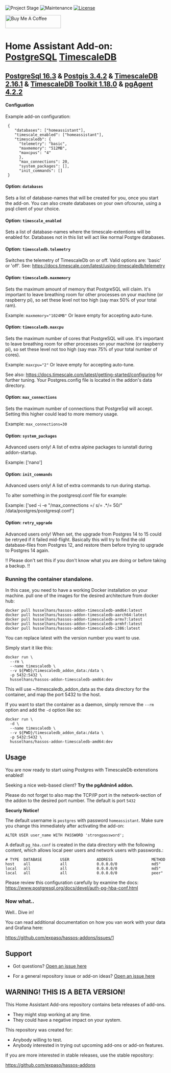 ![Project Stage][project-stage-shield]
![Maintenance][maintenance-shield]
[![License][license-shield]](https://github.com/expaso/hassos-addon-timescaledb/blob/main/LICENSE)

<a href="https://www.buymeacoffee.com/expaso" target="_blank"><img src="https://cdn.buymeacoffee.com/buttons/default-orange.png" alt="Buy Me A Coffee" height="41" width="174"></a>

# Home Assistant Add-on: [PostgreSQL](https://www.postgresql.org/) [TimescaleDB](https://www.timescale.com/)

## [PostgreSql 16.3](https://www.postgresql.org/) & [Postgis 3.4.2](https://postgis.net/) & [TimescaleDB 2.16.1](https://www.timescale.com/) & [TimescaleDB Toolkit 1.18.0](https://github.com/timescale/timescaledb-toolkit) & [pgAgent 4.2.2](https://www.pgadmin.org/docs/pgadmin4/development/pgagent.html)

#### Configuation

Example add-on configuration:

```
 {
    "databases": ["homeassistant"],
    "timescale_enabled": ["homeassistant"],
    "timescaledb": {
      "telemetry": "basic",
      "maxmemory": "512MB",
      "maxcpus": "4"
      },
      "max_connections": 20,
      "system_packages": [],
      "init_commands": []
 }
```

#### Option: `databases`

Sets a list of database-names that will be created for you, once you start the add-on.
You can also create databases on your own ofcourse, using a psql client of your choice.

#### Option: `timescale_enabled`

Sets a list of database-names where the timescale-extentions will be enabled for.
Databases not in this list will act like normal Postgre databases.

#### Option: `timescaledb.telemetry`

Switches the telemetry of TimescaleDb on or off.
Valid options are: 'basic' or 'off'.
See: https://docs.timescale.com/latest/using-timescaledb/telemetry

#### Option: `timescaledb.maxmemory`

Sets the maximum amount of memory that PostgreSQL will claim.
It's important to leave breathing room for other processes on your machine (or raspberry pi), so set these level not too high (say max 50% of your total ram).

Example: `maxmemory="1024MB"`
Or leave empty for accepting auto-tune.

#### Option: `timescaledb.maxcpu`

Sets the maximum number of cores that PostgreSQL will use.
It's important to leave breathing room for other processes on your machine (or raspberry pi), so set these level not too high (say max 75% of your total number of cores).

Example: `maxcpu="2"`
Or leave empty for accepting auto-tune.

See also:
https://docs.timescale.com/latest/getting-started/configuring
for further tuning. Your Postgres.config file is located in the addon's data directory.

#### Option: `max_connections`

Sets the maximum number of connections that PostgreSql will accept.
Setting this higher could lead to more memory usage.

Example: `max_connections=30`

#### Option: `system_packages`

Advanced users only!
A list of extra alpine packages to iunstall during addon-startup.

Example: ['nano']

#### Option: `init_commands`

Advanced users only!
A list of extra commands to run during startup.

To alter something in the postgresql.conf file for example:

Example: ['sed -i -e "/max_connections =/ s/= .*/= 50/" /data/postgres/postgresql.conf']

#### Option: `retry_upgrade`

Advanced users only!
When set, the upgrade from Postgres 14 to 15 could be retryed if it failed mid-flight.
Basically this will try to find the old database-files from Postgres 12, and restore them before trying to upgrade to Postgres 14 again.

!! Please don't set this if you don't know what you are doing or before taking a backup. !!

### Running the container standalone.

In this case, you need to have a working Docker installation on your machine.
pull one of the images for the desired architecture from docker hub:

```
docker pull husselhans/hassos-addon-timescaledb-amd64:latest
docker pull husselhans/hassos-addon-timescaledb-aarch64:latest
docker pull husselhans/hassos-addon-timescaledb-armv7:latest
docker pull husselhans/hassos-addon-timescaledb-armhf:latest
docker pull husselhans/hassos-addon-timescaledb-i386:latest
```

You can replace latest with the version number you want to use.

Simply start it like this:

```
docker run \
  --rm \
  --name timescaledb \
  --v ${PWD}/timescaledb_addon_data:/data \
  -p 5432:5432 \
  husselhans/hassos-addon-timescaledb-amd64:dev
```

This will use ~/timescaledb_addon_data as the data directory for the container, and map the port 5432 to the host.

If you want to start the container as a daemon, simply remove the `--rm` option and add the `-d` option like so:

```
docker run \
  -d \
  --name timescaledb \
  --v ${PWD}/timescaledb_addon_data:/data \
  -p 5432:5432 \
  husselhans/hassos-addon-timescaledb-amd64:dev
```

## Usage

You are now ready to start using Postgres with TimescaleDb extenstions enabled!

Seeking a nice web-based client? **Try the pgAdmin4 addon.**

Please do not forget to also map the TCP/IP port in the network-section of the addon to the desired port number.
The default is port `5432`

**Securiy Notice!**

The default username is `postgres` with password `homeassistant`.
Make sure you change this immediately after activating the add-on:

```
ALTER USER user_name WITH PASSWORD 'strongpassword';
```

A default `pg_hba.conf` is created in the data directory with the following content, which allows local peer users and network users with passwords.:

```
# TYPE  DATABASE        USER            ADDRESS                 METHOD
host    all             all             0.0.0.0/0               md5"
local   all             all             0.0.0.0/0               md5"
local   all             all             0.0.0.0/0               peer"
```

Please review this configuration carefully by examine the docs:
https://www.postgresql.org/docs/devel/auth-pg-hba-conf.html

### Now what..

Well.. Dive in!

You can read additional documentation on how you van work with your data and Grafana here:

https://github.com/expaso/hassos-addons/issues/1

## Support

- Got questions?
  [Open an issue here][issues]

- For a general repository issue or add-on ideas? [Open an issue here][repo-issues]

[issues]: https://github.com/expaso/hassos-addon-timescaledb/issues
[repo-issues]: https://github.com/expaso/hassos-addons/issues


## WARNING! THIS IS A BETA VERSION!

This Home Assistant Add-ons repository contains beta releases of add-ons.

- They might stop working at any time.
- They could have a negative impact on your system.

This repository was created for:

- Anybody willing to test.
- Anybody interested in trying out upcoming add-ons or add-on features.

If you are more interested in stable releases, use the stable repository:

<https://github.com/expaso/hassos-addons>


[project-stage-shield]: https://img.shields.io/badge/project%20stage-production%20ready-brightgreen.svg
[release-shield]: https://img.shields.io/badge/version-v4.1.0-RC1-blue.svg
[release]: https://github.com/expaso/hassos-addon-timescaledb/tree/v4.1.0-RC1
[license-shield]: https://img.shields.io/github/license/expaso/hassos-addon-TimescaleDB.svg
[maintenance-shield]: https://img.shields.io/maintenance/yes/2024.svg